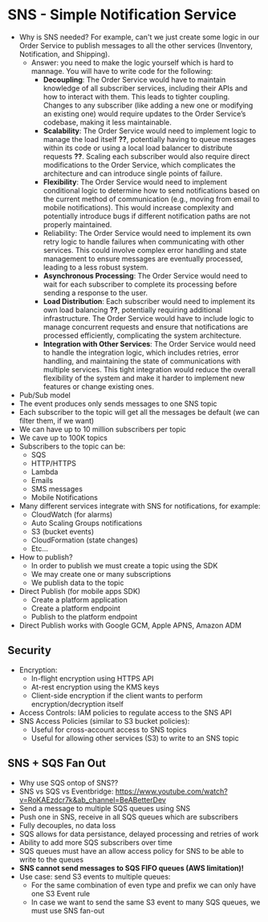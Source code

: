 # SNS - Simple Notification Service

- Why is SNS needed? For example, can't we just create some logic in our Order Service to publish messages to all the other services (Inventory, Notification, and Shipping).
    - Answer: you need to make the logic yourself which is hard to mannage. You will have to write code for the following:
        - **Decoupling**: The Order Service would have to maintain knowledge of all subscriber services, including their APIs and how to interact with them. This leads to tighter coupling. Changes to any subscriber (like adding a new one or modifying an existing one) would require updates to the Order Service’s codebase, making it less maintainable.
        - **Scalability**: The Order Service would need to implement logic to manage the load itself **??**, potentially having to queue messages within its code or using a local load balancer to distribute requests **??**. Scaling each subscriber would also require direct modifications to the Order Service, which complicates the architecture and can introduce single points of failure.
        - **Flexibility**: The Order Service would need to implement conditional logic to determine how to send notifications based on the current method of communication (e.g., moving from email to mobile notifications). This would increase complexity and potentially introduce bugs if different notification paths are not properly maintained.
        - Reliability: The Order Service would need to implement its own retry logic to handle failures when communicating with other services. This could involve complex error handling and state management to ensure messages are eventually processed, leading to a less robust system.
        - **Asynchronous Processing**: The Order Service would need to wait for each subscriber to complete its processing before sending a response to the user.
        - **Load Distribution**: Each subscriber would need to implement its own load balancing **??**, potentially requiring additional infrastructure. The Order Service would have to include logic to manage concurrent requests and ensure that notifications are processed efficiently, complicating the system architecture.
        - **Integration with Other Services**: The Order Service would need to handle the integration logic, which includes retries, error handling, and maintaining the state of communications with multiple services. This tight integration would reduce the overall flexibility of the system and make it harder to implement new features or change existing ones.
- Pub/Sub model
- The event produces only sends messages to one SNS topic
- Each subscriber to the topic will get all the messages be default (we can filter them, if we want)
- We can have up to 10 million subscribers per topic
- We cave up to 100K topics
- Subscribers to the topic can be:
    - SQS
    - HTTP/HTTPS
    - Lambda
    - Emails
    - SMS messages
    - Mobile Notifications
- Many different services integrate with SNS for notifications, for example:
    - CloudWatch (for alarms)
    - Auto Scaling Groups notifications
    - S3 (bucket events)
    - CloudFormation (state changes)
    - Etc...
- How to publish?
    - In order to publish we must create a topic using the SDK
    - We may create one or many subscriptions
    - We publish data to the topic
- Direct Publish (for mobile apps SDK)
    - Create a platform application
    - Create a platform endpoint
    - Publish to the platform endpoint
- Direct Publish works with Google GCM, Apple APNS, Amazon ADM

## Security

- Encryption:
    - In-flight encryption using HTTPS API
    - At-rest encryption using the KMS keys
    - Client-side encryption if the client wants to perform encryption/decryption itself
- Access Controls: IAM policies to regulate access to the SNS API
- SNS Access Policies (similar to S3 bucket policies):
    - Useful for cross-account access to SNS topics
    - Useful for allowing other services (S3) to write to an SNS topic

## SNS + SQS Fan Out
- Why use SQS ontop of SNS??
- SNS vs SQS vs Eventbridge: https://www.youtube.com/watch?v=RoKAEzdcr7k&ab_channel=BeABetterDev
- Send a message to multiple SQS queues using SNS
- Push one in SNS, receive in all SQS queues which are subscribers
- Fully decouples, no data loss
- SQS allows for data persistance, delayed processing and retries of work
- Ability to add more SQS subscribers over time
- SQS queues must have an allow access policy for SNS to be able to write to the queues
- **SNS cannot send messages to SQS FIFO queues (AWS limitation)!**
- Use case: send S3 events to multiple queues:
    - For the same combination of even type and prefix we can only have one S3 Event rule
    - In case we want to send the same S3 event to many SQS queues, we must use SNS fan-out
